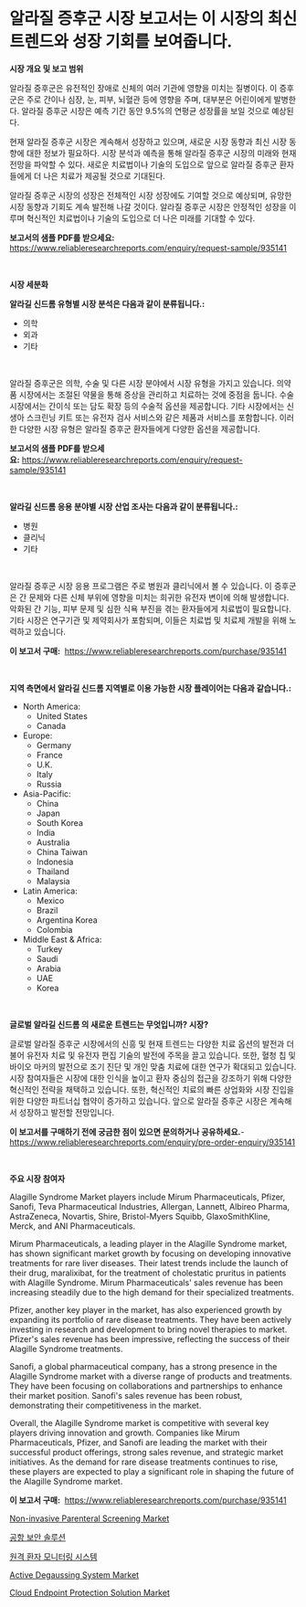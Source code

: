 <p><h1>알라질 증후군 시장 보고서는 이 시장의 최신 트렌드와 성장 기회를 보여줍니다.</h1></p><p><strong>시장 개요 및 보고 범위</strong></p>
<p><p>알라질 증후군은 유전적인 장애로 신체의 여러 기관에 영향을 미치는 질병이다. 이 증후군은 주로 간이나 심장, 눈, 피부, 뇌혈관 등에 영향을 주며, 대부분은 어린이에게 발병한다. 알라질 증후군 시장은 예측 기간 동안 9.5%의 연평균 성장률을 보일 것으로 예상된다. </p><p>현재 알라질 증후군 시장은 계속해서 성장하고 있으며, 새로운 시장 동향과 최신 시장 동향에 대한 정보가 필요하다. 시장 분석과 예측을 통해 알라질 증후군 시장의 미래와 현재 전망을 파악할 수 있다. 새로운 치료법이나 기술의 도입으로 앞으로 알라질 증후군 환자들에게 더 나은 치료가 제공될 것으로 기대된다.</p><p>알라질 증후군 시장의 성장은 전체적인 시장 성장에도 기여할 것으로 예상되며, 유망한 시장 동향과 기회도 계속 발전해 나갈 것이다. 알라질 증후군 시장은 안정적인 성장을 이루며 혁신적인 치료법이나 기술의 도입으로 더 나은 미래를 기대할 수 있다.</p></p>
<p><strong>보고서의 샘플 PDF를 받으세요:</strong> <a href="https://www.reliableresearchreports.com/enquiry/request-sample/935141">https://www.reliableresearchreports.com/enquiry/request-sample/935141</a></p>
<p>&nbsp;</p>
<p><strong>시장 세분화</strong></p>
<p><strong>알라길 신드롬 유형별 시장 분석은 다음과 같이 분류됩니다.:</strong></p>
<p><ul><li>의학</li><li>외과</li><li>기타</li></ul></p>
<p>&nbsp;</p>
<p><p>알라질 증후군은 의학, 수술 및 다른 시장 분야에서 시장 유형을 가지고 있습니다. 의약품 시장에서는 조절된 약물을 통해 증상을 관리하고 치료하는 것에 중점을 둡니다. 수술 시장에서는 간이식 또는 담도 확장 등의 수술적 옵션을 제공합니다. 기타 시장에서는 신생아 스크린닝 키트 또는 유전자 검사 서비스와 같은 제품과 서비스를 포함합니다. 이러한 다양한 시장 유형은 알라질 증후군 환자들에게 다양한 옵션을 제공합니다.</p></p>
<p><strong>보고서의 샘플 PDF를 받으세요:</strong>&nbsp;<a href="https://www.reliableresearchreports.com/enquiry/request-sample/935141">https://www.reliableresearchreports.com/enquiry/request-sample/935141</a></p>
<p>&nbsp;</p>
<p><strong> 알라길 신드롬 응용 분야별 시장 산업 조사는 다음과 같이 분류됩니다.:</strong></p>
<p><ul><li>병원</li><li>클리닉</li><li>기타</li></ul></p>
<p>&nbsp;</p>
<p><p>알라질 증후군 시장 응용 프로그램은 주로 병원과 클리닉에서 볼 수 있습니다. 이 증후군은 간 문제와 다른 신체 부위에 영향을 미치는 희귀한 유전자 변이에 의해 발생합니다. 악화된 간 기능, 피부 문제 및 심한 식욕 부진을 겪는 환자들에게 치료법이 필요합니다. 기타 시장은 연구기관 및 제약회사가 포함되며, 이들은 치료법 및 치료제 개발을 위해 노력하고 있습니다.</p></p>
<p><strong>이 보고서 구매:</strong>&nbsp; <a href="https://www.reliableresearchreports.com/purchase/935141">https://www.reliableresearchreports.com/purchase/935141</a></p>
<p>&nbsp;</p>
<p><strong>지역 측면에서 알라길 신드롬 지역별로 이용 가능한 시장 플레이어는 다음과 같습니다.:</strong></p>
<p><ul>
    <li>
        North America:
        <ul>
            <li>United States</li>
            <li>Canada</li>
        </ul>
    </li>
    <li>
        Europe:
        <ul>
            <li>Germany</li>
            <li>France</li>
            <li>U.K.</li>
            <li>Italy</li>
            <li>Russia</li>
        </ul>
    </li>
    <li>
        Asia-Pacific:
        <ul>
            <li>China</li>
            <li>Japan</li>
            <li>South Korea</li>
            <li>India</li>
            <li>Australia</li>
            <li>China Taiwan</li>
            <li>Indonesia</li>
            <li>Thailand</li>
            <li>Malaysia</li>
        </ul>
    </li>
    <li>
        Latin America:
        <ul>
            <li>Mexico</li>
            <li>Brazil</li>
            <li>Argentina Korea</li>
            <li>Colombia</li>
        </ul>
    </li>
    <li>
        Middle East & Africa:
        <ul>
            <li>Turkey</li>
            <li>Saudi</li>
            <li>Arabia</li>
            <li>UAE</li>
            <li>Korea</li>
        </ul>
    </li>
    </ul></p>
<p>&nbsp;</p>
<p><strong>글로벌 알라길 신드롬 의 새로운 트렌드는 무엇입니까? 시장?</strong></p>
<p><p>글로벌 알라질 증후군 시장에서의 신흥 및 현재 트렌드는 다양한 치료 옵션의 발전과 더불어 유전자 치료 및 유전자 편집 기술의 발전에 주목을 끌고 있습니다. 또한, 혈청 칩 및 바이오 마커의 발전으로 조기 진단 및 개인 맞춤 치료에 대한 연구가 확대되고 있습니다. 시장 참여자들은 시장에 대한 인식을 높이고 환자 중심의 접근을 강조하기 위해 다양한 혁신적인 전략을 채택하고 있습니다. 또한, 혁신적인 치료의 빠른 상업화와 시장 진입을 위한 다양한 파트너십 협약이 증가하고 있습니다.  앞으로 알라질 증후군 시장은 계속해서 성장하고 발전할 전망입니다.</p></p>
<p><strong>이 보고서를 구매하기 전에 궁금한 점이 있으면 문의하거나 공유하세요.</strong>- <a href="https://www.reliableresearchreports.com/enquiry/pre-order-enquiry/935141">https://www.reliableresearchreports.com/enquiry/pre-order-enquiry/935141</a></p>
<p>&nbsp;</p>
<p><strong>주요 시장 참여자</strong></p>
<p><p>Alagille Syndrome Market players include Mirum Pharmaceuticals, Pfizer, Sanofi, Teva Pharmaceutical Industries, Allergan, Lannett, Albireo Pharma, AstraZeneca, Novartis, Shire, Bristol-Myers Squibb, GlaxoSmithKline, Merck, and ANI Pharmaceuticals.</p><p>Mirum Pharmaceuticals, a leading player in the Alagille Syndrome market, has shown significant market growth by focusing on developing innovative treatments for rare liver diseases. Their latest trends include the launch of their drug, maralixibat, for the treatment of cholestatic pruritus in patients with Alagille Syndrome. Mirum Pharmaceuticals' sales revenue has been increasing steadily due to the high demand for their specialized treatments.</p><p>Pfizer, another key player in the market, has also experienced growth by expanding its portfolio of rare disease treatments. They have been actively investing in research and development to bring novel therapies to market. Pfizer's sales revenue has been impressive, reflecting the success of their Alagille Syndrome treatments.</p><p>Sanofi, a global pharmaceutical company, has a strong presence in the Alagille Syndrome market with a diverse range of products and treatments. They have been focusing on collaborations and partnerships to enhance their market position. Sanofi's sales revenue has been robust, demonstrating their competitiveness in the market.</p><p>Overall, the Alagille Syndrome market is competitive with several key players driving innovation and growth. Companies like Mirum Pharmaceuticals, Pfizer, and Sanofi are leading the market with their successful product offerings, strong sales revenue, and strategic market initiatives. As the demand for rare disease treatments continues to rise, these players are expected to play a significant role in shaping the future of the Alagille Syndrome market.</p></p>
<p><strong>이 보고서 구매:</strong>&nbsp;&nbsp;<a href="https://www.reliableresearchreports.com/purchase/935141">https://www.reliableresearchreports.com/purchase/935141</a></p>
<p><p><a href="https://mire-aunt-385.notion.site/Decoding-the-Non-invasive-Parenteral-Screening-Market-A-Deep-Dive-into-the-Latest-Market-Trends-Ma-0c7a47fbf9a043d1aafec5363e9add71">Non-invasive Parenteral Screening Market</a></p><p><a href="https://github.com/vsckjg50460/Market-Research-Report-List-1/blob/main/6326445184675.md">공항 보안 솔루션</a></p><p><a href="https://medium.com/@sinjinluong3e0awx2m195k76/%EC%9B%90%EA%B2%A9-%ED%99%98%EC%9E%90-%EA%B4%80%EC%B0%B0-%EC%8B%9C%EC%8A%A4%ED%85%9C-%EC%8B%9C%EC%9E%A5%EC%9D%80-%EC%8B%9C%EC%9E%A5-%EC%A0%90%EC%9C%A0%EC%9C%A8-%EC%8B%9C%EC%9E%A5-%EB%8F%99%ED%96%A5-%EB%B0%8F-%EC%8B%9C%EC%9E%A5-%EC%84%B1%EC%9E%A5%EC%97%90-%EA%B4%80%ED%95%9C-%EC%A0%95%EB%B3%B4%EB%A5%BC-%EC%A0%9C%EA%B3%B5%ED%95%A9%EB%8B%88%EB%8B%A4-3bf17b93c22f">원격 환자 모니터링 시스템</a></p><p><a href="https://issuu.com/reportprime-2/docs/active-degaussing-system-market-size-2030.pptx">Active Degaussing System Market</a></p><p><a href="https://github.com/dx0328/Market-Research-Report-List-1/blob/main/cloud-endpoint-protection-solution-market.md">Cloud Endpoint Protection Solution Market</a></p></p>
